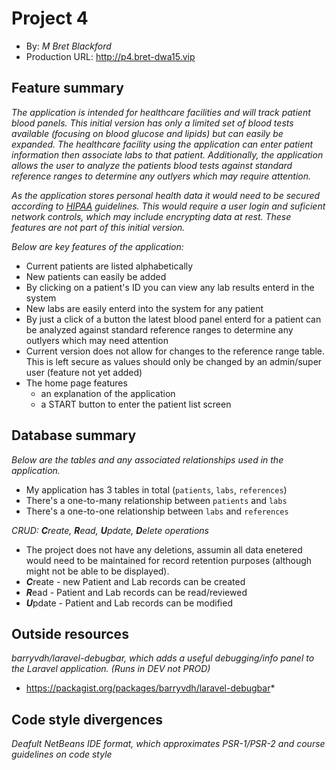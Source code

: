 # Project 4
+ By: *M Bret Blackford*
+ Production URL: <http://p4.bret-dwa15.vip>

## Feature summary
*The application is intended for healthcare facilities and will track patient blood panels.  This initial version has only a limited set of blood tests available (focusing on blood glucose and lipids) but can easily be expanded.  The healthcare facility using the application can enter patient information then associate labs to that patient.  Additionally, the application allows the user to analyze the patients blood tests against standard reference ranges to determine any outlyers which may require attention.*

*As the application stores personal health data it would need to be secured according to [HIPAA](https://www.hhs.gov/hipaa/index.html) guidelines.  This would require a user login and suficient network controls, which may include encrypting data at rest.  These features are not part of this initial version.*

*Below are key features of the application:*

+ Current patients are listed alphabetically
+ New patients can easily be added
+ By clicking on a patient's ID you can view any lab results enterd in the system
+ New labs are easily enterd into the system for any patient
+ By just a click of a button the latest blood panel enterd for a patient can be analyzed against standard reference ranges to determine any outlyers which may need attention
+ Current version does not allow for changes to the reference range table.  This is left secure as values should only be changed by an admin/super user (feature not yet added)
+ The home page features
  + an explanation of the application
  + a START button to enter the patient list screen 

  
## Database summary
*Below are the tables and any associated relationships used in the application.*

+ My application has 3 tables in total (`patients`, `labs`, `references`)
+ There's a one-to-many relationship between `patients` and `labs`
+ There's a one-to-one relationship between `labs` and `references`

*CRUD: ***C***reate, ***R***ead, ***U***pdate, ***D***elete operations*
+ The project does not have any deletions, assumin all data enetered would need to be maintained for record retention purposes (although might not be able to be displayed).
+ ***C***reate - new Patient and Lab records can be created
+ ***R***ead - Patient and Lab records can be read/reviewed
+ ***U***pdate - Patient and Lab records can be modified

## Outside resources
*barryvdh/laravel-debugbar, which adds a useful debugging/info panel to the Laravel application. (Runs in DEV not PROD)*

+ https://packagist.org/packages/barryvdh/laravel-debugbar*

## Code style divergences
*Deafult NetBeans IDE format, which approximates PSR-1/PSR-2 and course guidelines on code style*


